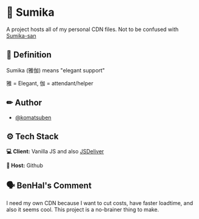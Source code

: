 # 🌸 Sumika

A project hosts all of my personal CDN files.
Not to be confused with [Sumika-san](https://github.com/komatsuben/sumika-san)

## 🗾 Definition

Sumika (雅伽) means "elegant support"

雅 = Elegant, 伽 = attendant/helper

## ✏ Author

-   [@komatsuben](https://www.github.com/komatsuben)

## ⚙ Tech Stack

**💻 Client:** Vanilla JS and also [JSDeliver](https://github.com/jsdelivr/jsdelivr)

**🚀 Host:** Github

## 🗣 BenHal's Comment
I need my own CDN because I want to cut costs, have faster loadtime, and also it seems cool.
This project is a no-brainer thing to make.
